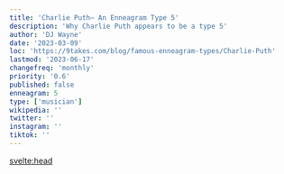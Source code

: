 ```yaml
---
title: 'Charlie Puth– An Enneagram Type 5'
description: 'Why Charlie Puth appears to be a type 5'
author: 'DJ Wayne'
date: '2023-03-09'
loc: 'https://9takes.com/blog/famous-enneagram-types/Charlie-Puth'
lastmod: '2023-06-17'
changefreq: 'monthly'
priority: '0.6'
published: false
enneagram: 5
type: ['musician']
wikipedia: ''
twitter: ''
instagram: ''
tiktok: ''
---
```


<svelte:head>

  <meta property="og:image" content="https://9takes.com/types/5s/Charlie-Puth.webp" />
  <link rel="canonical" href="https://9takes.com/blog/famous-enneagram-types/Charlie-Puth">
</svelte:head>

<script>
	import  PopCard  from "../../../lib/components/atoms/PopCard.svelte";
</script>
<div
	style="display: flex;
    justify-content: center;
    margin: 1rem 0;
	"
>
	<PopCard
		image={`/types/5s/${'Charlie-Puth'}.webp`}
		showIcon={false}
		text="Charlie Puth"
		subtext=""
	/>
</div>

<p class="firstLetter"></p>
